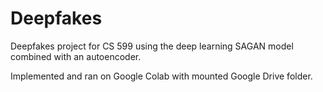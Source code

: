 # Deepfakes
Deepfakes project for CS 599 using the deep learning SAGAN model combined with an autoencoder. 

Implemented and ran on Google Colab with mounted Google Drive folder.
